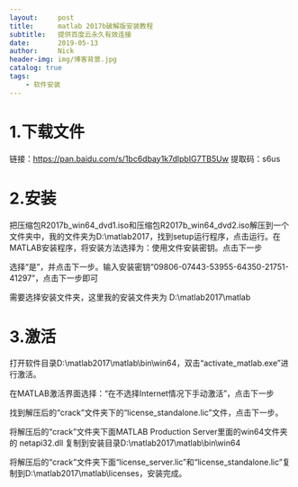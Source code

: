 ```yaml
---
layout:     post
title:      matlab 2017b破解版安装教程
subtitle:   提供百度云永久有效连接
date:       2019-05-13
author:     Nick
header-img: img/博客背景.jpg
catalog: true
tags:
    - 软件安装
---
```


#  1.下载文件

链接：https://pan.baidu.com/s/1bc6dbay1k7dlpbIG7TB5Uw 
           提取码：s6us 

# 2.安装

 把压缩包R2017b_win64_dvd1.iso和压缩包R2017b_win64_dvd2.iso解压到一个文件夹中，我的文件夹为D:\matlab2017，找到setup运行程序，点击运行。在MATLAB安装程序，将安装方法选择为：使用文件安装密钥。点击下一步

选择“是”，并点击下一步。输入安装密钥“09806-07443-53955-64350-21751-41297”，点击下一步即可

需要选择安装文件夹，这里我的安装文件夹为 D:\matlab2017\matlab

# 3.激活

打开软件目录D:\matlab2017\matlab\bin\win64，双击“activate_matlab.exe”进行激活。

在MATLAB激活界面选择：“在不选择Internet情况下手动激活”，点击下一步

找到解压后的“crack”文件夹下的“license_standalone.lic”文件，点击下一步。

将解压后的“crack”文件夹下面MATLAB Production Server里面的win64文件夹的 netapi32.dll 复制到安装目录D:\matlab2017\matlab\bin\win64

将解压后的“crack”文件夹下面“license_server.lic”和“license_standalone.lic”复制到D:\matlab2017\matlab\licenses，安装完成。